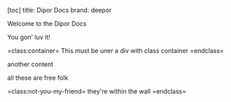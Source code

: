 [toc]
title: Dipor Docs
brand: deepor

Welcome to the Dipor Docs

You gon' luv it!

=class:container=
This must be uner a div with class container
=endclass=

another content

all these are free folk

=class:not-you-my-friend=
they're within the wall
=endclass=